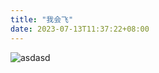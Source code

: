 ```yaml
---
title: "我会飞"
date: 2023-07-13T11:37:22+08:00
---
```


![asdasd](../images/647808a926617.jpg "ssssss")